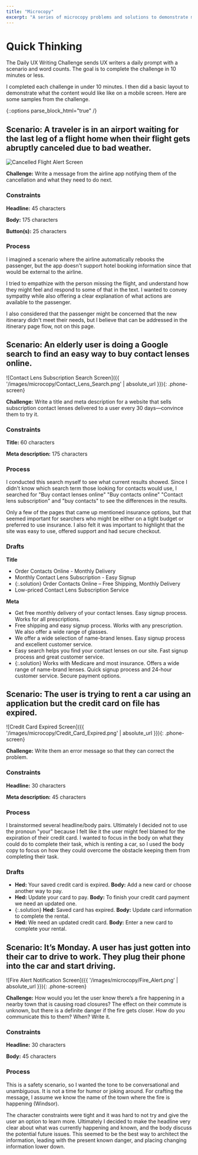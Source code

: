 ```yaml
---
title: "Microcopy"
excerpt: "A series of microcopy problems and solutions to demonstrate my approach."
---
```

# Quick Thinking
The Daily UX Writing Challenge sends UX writers a daily prompt with a scenario and word counts. The goal is to complete the challenge in 10 minutes or less.

I completed each challenge in under 10 minutes. I then did a basic layout to demonstrate what the content would like like on a mobile screen. Here are some samples from the challenge.

{::options parse_block_html="true" /}
<div class="scenario-container-left">

<h2 class="scenario-header">
  Scenario: A traveler is in an airport waiting for the last leg of a flight home when their flight gets abruptly canceled due to bad weather.
</h2>

  <div class="scenario-image">

  <img src='/images/microcopy/Cancelled_Flight.png' alt='Cancelled Flight Alert Screen' class="phone-screen">

  </div>

  <div class="scenario-details">

  **Challenge:** Write a message from the airline app notifying them of the cancellation and what they need to do next.

  <h3>Constraints</h3>

  **Headline:** 45 characters

  **Body:** 175 characters

  **Button(s):** 25 characters

  <h3>Process</h3>
  I imagined a scenario where the airline automatically rebooks the passenger, but the app doesn't support hotel booking information since that would be external to the airline.

  I tried to empathize with the person missing the flight, and understand how they might feel and respond to some of that in the text. I wanted to convey sympathy while also offering a clear explanation of what actions are available to the passenger.

  I also considered that the passenger might be concerned that the new itinerary didn't meet their needs, but I believe that can be addressed in the itinerary page flow, not on this page.

  </div>

</div>

<div class="scenario-container-right">

<h2 class="scenario-header">Scenario: An elderly user is doing a Google search to find an easy way to buy contact lenses online.</h2>

  <div class="scenario-image">
  ![Contact Lens Subscription Search Screen]({{ '/images/microcopy/Contact_Lens_Search.png' | absolute_url }}){: .phone-screen}
  </div>

  <div class="scenario-details">

  **Challenge:** Write a title and meta description for a website that sells subscription contact lenses delivered to a user every 30 days—convince them to try it.

  <h3>Constraints</h3>

  **Title:** 60 characters

  **Meta description:** 175 characters

  <h3>Process</h3>

  I conducted this search myself to see what current results showed. Since I didn't know which search term those looking for contacts would use, I searched for "Buy contact lenses online" "Buy contacts online" "Contact lens subscription" and "buy contacts" to see the differences in the results.

  Only a few of the pages that came up mentioned insurance options, but that seemed important for searchers who might be either on a tight budget or preferred to use insurance. I also felt it was important to highlight that the site was easy to use, offered support and had secure checkout.

  <h3>Drafts</h3>

  **Title**
  - Order Contacts Online - Monthly Delivery
  - Monthly Contact Lens Subscription - Easy Signup
  - {:.solution} Order Contacts Online – Free Shipping, Monthly Delivery
  - Low-priced Contact Lens Subscription Service

  **Meta**
  - Get free monthly delivery of your contact lenses. Easy signup process. Works for all prescriptions.
  - Free shipping and easy signup process. Works with any prescription. We also offer a wide range of glasses.
  - We offer a wide selection of name-brand lenses. Easy signup process and excellent customer service.
  - Easy search helps you find your contact lenses on our site. Fast signup process and great customer service.
  - {:.solution} Works with Medicare and most insurance. Offers a wide range of name-brand lenses. Quick signup process and 24-hour customer service. Secure payment options.

  </div>
</div>

<div class="scenario-container-left">

<h2 class="scenario-header">
  Scenario: The user is trying to rent a car using an application but the credit card on file has expired.
</h2>

<div class="scenario-image">
![Credit Card Expired Screen]({{ '/images/microcopy/Credit_Card_Expired.png' | absolute_url }}){: .phone-screen}
</div>

  <div class="scenario-details">

  **Challenge:** Write them an error message so that they can correct the problem.

  <h3>Constraints</h3>

  **Headline:** 30 characters

  **Meta description:** 45 characters

  <h3>Process</h3>

  I brainstormed several headline/body pairs. Ultimately I decided not to use the pronoun "your" because I felt like it the user might feel blamed for the expiration of their credit card. I wanted to focus in the body on what they could do to complete their task, which is renting a car, so I used the body copy to focus on how they could overcome the obstacle keeping them from completing their task.

  <h3>Drafts</h3>

  - **Hed:** Your saved credit card is expired. **Body:** Add a new card or choose another way to pay.
  - **Hed:** Update your card to pay. **Body:** To finish your credit card payment we need an updated one.
  - {:.solution} **Hed:** Saved card has expired. **Body:** Update card information to complete the rental.
  - **Hed:** We need an updated credit card. **Body:** Enter a new card to complete your rental.

  </div>
</div>

<div class="scenario-container-right">

<h2 class="scenario-header">
  Scenario: It’s Monday. A user has just gotten into their car to drive to work. They plug their phone into the car and start driving.
</h2>

  <div class="scenario-image">
  ![Fire Alert Notification Screen]({{ '/images/microcopy/Fire_Alert.png' | absolute_url }}){: .phone-screen}
  </div>

  <div class="scenario-details">

  **Challenge:** How would you let the user know there’s a fire happening in a nearby town that is causing road closures? The effect on their commute is unknown, but there is a definite danger if the fire gets closer. How do you communicate this to them? When? Write it.

  <h3>Constraints</h3>

  **Headline:** 30 characters

  **Body:** 45 characters

  <h3>Process</h3>

  This is a safety scenario, so I wanted the tone to be conversational and unambiguous. It is not a time for humor or joking around. For crafting the message, I assume we know the name of the town where the fire is happening (Windsor).

  The character constraints were tight and it was hard to not try and give the user an option to learn more. Ultimately I decided to make the headline very clear about what was currently happening and known, and the body discuss the potential future issues. This seemed to be the best way to architect the information, leading with the present known danger, and placing changing information lower down.
  </div>
</div>


